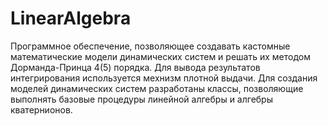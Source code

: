# LinearAlgebra
Программное обеспечение, позволяющее создавать кастомные математические модели динамических систем и решать их методом Дорманда-Принца 4(5) порядка. Для вывода результатов интегрирования используется мехнизм плотной выдачи.
Для создания моделей динамических систем разработаны классы, позволяющие выполнять базовые процедуры линейной алгебры и алгебры кватернионов.
